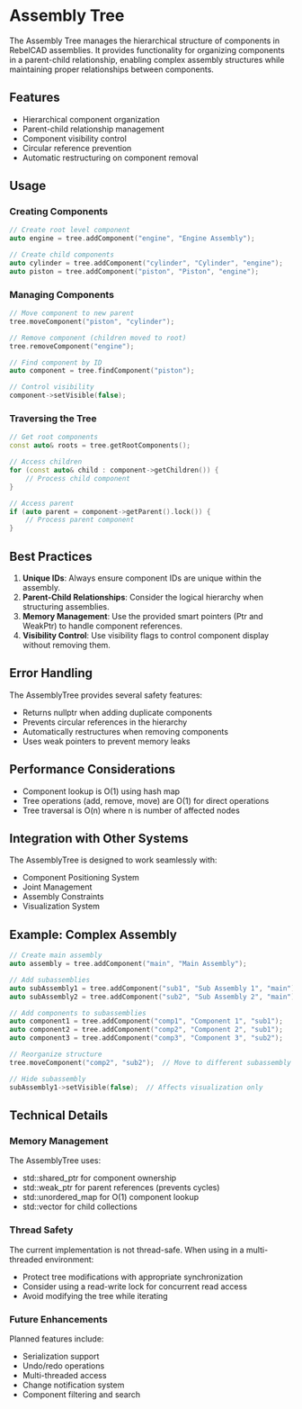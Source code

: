 # Assembly Tree

The Assembly Tree manages the hierarchical structure of components in RebelCAD assemblies. It provides functionality for organizing components in a parent-child relationship, enabling complex assembly structures while maintaining proper relationships between components.

## Features

- Hierarchical component organization
- Parent-child relationship management
- Component visibility control
- Circular reference prevention
- Automatic restructuring on component removal

## Usage

### Creating Components

```cpp
// Create root level component
auto engine = tree.addComponent("engine", "Engine Assembly");

// Create child components
auto cylinder = tree.addComponent("cylinder", "Cylinder", "engine");
auto piston = tree.addComponent("piston", "Piston", "engine");
```

### Managing Components

```cpp
// Move component to new parent
tree.moveComponent("piston", "cylinder");

// Remove component (children moved to root)
tree.removeComponent("engine");

// Find component by ID
auto component = tree.findComponent("piston");

// Control visibility
component->setVisible(false);
```

### Traversing the Tree

```cpp
// Get root components
const auto& roots = tree.getRootComponents();

// Access children
for (const auto& child : component->getChildren()) {
    // Process child component
}

// Access parent
if (auto parent = component->getParent().lock()) {
    // Process parent component
}
```

## Best Practices

1. **Unique IDs**: Always ensure component IDs are unique within the assembly.
2. **Parent-Child Relationships**: Consider the logical hierarchy when structuring assemblies.
3. **Memory Management**: Use the provided smart pointers (Ptr and WeakPtr) to handle component references.
4. **Visibility Control**: Use visibility flags to control component display without removing them.

## Error Handling

The AssemblyTree provides several safety features:

- Returns nullptr when adding duplicate components
- Prevents circular references in the hierarchy
- Automatically restructures when removing components
- Uses weak pointers to prevent memory leaks

## Performance Considerations

- Component lookup is O(1) using hash map
- Tree operations (add, remove, move) are O(1) for direct operations
- Tree traversal is O(n) where n is number of affected nodes

## Integration with Other Systems

The AssemblyTree is designed to work seamlessly with:

- Component Positioning System
- Joint Management
- Assembly Constraints
- Visualization System

## Example: Complex Assembly

```cpp
// Create main assembly
auto assembly = tree.addComponent("main", "Main Assembly");

// Add subassemblies
auto subAssembly1 = tree.addComponent("sub1", "Sub Assembly 1", "main");
auto subAssembly2 = tree.addComponent("sub2", "Sub Assembly 2", "main");

// Add components to subassemblies
auto component1 = tree.addComponent("comp1", "Component 1", "sub1");
auto component2 = tree.addComponent("comp2", "Component 2", "sub1");
auto component3 = tree.addComponent("comp3", "Component 3", "sub2");

// Reorganize structure
tree.moveComponent("comp2", "sub2");  // Move to different subassembly

// Hide subassembly
subAssembly1->setVisible(false);  // Affects visualization only
```

## Technical Details

### Memory Management

The AssemblyTree uses:
- std::shared_ptr for component ownership
- std::weak_ptr for parent references (prevents cycles)
- std::unordered_map for O(1) component lookup
- std::vector for child collections

### Thread Safety

The current implementation is not thread-safe. When using in a multi-threaded environment:
- Protect tree modifications with appropriate synchronization
- Consider using a read-write lock for concurrent read access
- Avoid modifying the tree while iterating

### Future Enhancements

Planned features include:
- Serialization support
- Undo/redo operations
- Multi-threaded access
- Change notification system
- Component filtering and search
